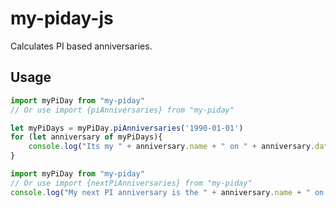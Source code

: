 # my-piday-js

Calculates PI based anniversaries.

## Usage

```js
import myPiDay from "my-piday"
// Or use import {piAnniversaries} from "my-piday"

let myPiDays = myPiDay.piAnniversaries('1990-01-01')
for (let anniversary of myPiDays){
    console.log("Its my " + anniversary.name + " on " + anniversary.date)
}

```

```js
import myPiDay from "my-piday"
// Or use import {nextPiAnniversaries} from "my-piday"
console.log("My next PI anniversary is the " + anniversary.name + " on " + anniversary.date)
```

